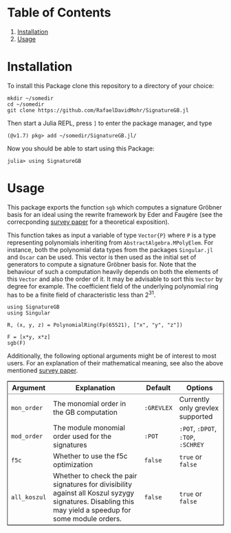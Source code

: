 
# Table of Contents

1.  [Installation](#orge23830b)
2.  [Usage](#orgbf97c8c)



<a id="orge23830b"></a>

# Installation

To install this Package clone this repository to a directory of your choice:

    mkdir ~/somedir
    cd ~/somedir
    git clone https://github.com/RafaelDavidMohr/SignatureGB.jl

Then start a Julia REPL, press `]` to enter the package manager, and type

    (@v1.7) pkg> add ~/somedir/SignatureGB.jl/

Now you should be able to start using this Package:

    julia> using SignatureGB


<a id="orgbf97c8c"></a>

# Usage

This package exports the function `sgb` which computes a signature Gröbner basis for an ideal using the rewrite framework by Eder and Faugére (see the correcponding [survey paper](https://arxiv.org/abs/1404.1774) for a theoretical exposition).

This function takes as input a variable of type `Vector{P}`  where `P` is a type representing polynomials inheriting from `AbstractAlgebra.MPolyElem`. For instance, both the polynomial data types from the packages `Singular.jl` and `Oscar` can be used. This vector is then used as the initial set of generators to compute a signature Gröbner basis for. Note that the behaviour of such a computation heavily depends on both the elements of this `Vector` and also the order of it. It may be advisable to sort this `Vector` by degree for example. The coefficient field of the underlying polynomial ring has to be a finite field of characteristic less than 2<sup>31</sup>.

    using SignatureGB
    using Singular
    
    R, (x, y, z) = PolynomialRing(Fp(65521), ["x", "y", "z"])
    
    F = [x*y, x*z]
    sgb(F)

Additionally, the following optional arguments might be of interest to most users. For an explanation of their mathematical meaning, see also the above mentioned [survey paper](https://arxiv.org/abs/1404.1774).

<table border="2" cellspacing="0" cellpadding="6" rules="groups" frame="hsides">


<colgroup>
<col  class="org-left" />

<col  class="org-left" />

<col  class="org-left" />

<col  class="org-left" />
</colgroup>
<thead>
<tr>
<th scope="col" class="org-left">Argument</th>
<th scope="col" class="org-left">Explanation</th>
<th scope="col" class="org-left">Default</th>
<th scope="col" class="org-left">Options</th>
</tr>
</thead>

<tbody>
<tr>
<td class="org-left"><code>mon_order</code></td>
<td class="org-left">The monomial order in the GB computation</td>
<td class="org-left"><code>:GREVLEX</code></td>
<td class="org-left">Currently only grevlex supported</td>
</tr>


<tr>
<td class="org-left"><code>mod_order</code></td>
<td class="org-left">The module monomial order used for the signatures</td>
<td class="org-left"><code>:POT</code></td>
<td class="org-left"><code>:POT</code>, <code>:DPOT</code>, <code>:TOP</code>, <code>:SCHREY</code></td>
</tr>


<tr>
<td class="org-left"><code>f5c</code></td>
<td class="org-left">Whether to use the f5c optimization</td>
<td class="org-left"><code>false</code></td>
<td class="org-left"><code>true</code> or <code>false</code></td>
</tr>


<tr>
<td class="org-left"><code>all_koszul</code></td>
<td class="org-left">Whether to check the pair signatures for divisibility against all Koszul syzygy signatures. Disabling this may yield a speedup for some module orders.</td>
<td class="org-left"><code>false</code></td>
<td class="org-left"><code>true</code> or <code>false</code></td>
</tr>
</tbody>
</table>

